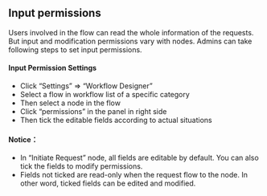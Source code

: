 
## Input permissions
Users involved in the flow can read the whole information of the requests. But input and modification permissions vary with nodes. Admins can take following steps to set input permissions.
#### Input Permission Settings
- Click “Settings” => “Workflow Designer”
- Select a flow in workflow list of a specific category
- Then select a node in the flow
- Click “permissions” in the panel in right side
- Then tick the editable fields according to actual situations

#### Notice：
- In “Initiate Request” node, all fields are editable by default. You can also tick the fields to modify permissions.
- Fields not ticked are read-only when the request flow to the node. In other word, ticked fields can be edited and modified.

